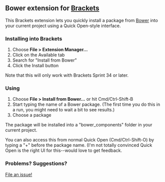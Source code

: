 ## Bower extension for [Brackets](http://brackets.io)

This Brackets extension lets you quickly install a package from [Bower](http://bower.io)
into your current project using a Quick Open-style interface.

### Installing into Brackets

1. Choose **File > Extension Manager...**
2. Click on the Available tab
3. Search for "Install from Bower"
4. Click the Install button

Note that this will only work with Brackets Sprint 34 or later.

### Using

1. Choose **File > Install from Bower...** or hit Cmd/Ctrl-Shift-B
2. Start typing the name of a Bower package. (The first time you do this in a run,
   you might need to wait a bit to see results.)
3. Choose a package

The package will be installed into a "bower_components" folder in your current project.

You can also access this from normal Quick Open (Cmd/Ctrl-Shift-O) by typing a "+" 
before the package name. (I'm not totally convinced Quick Open is the right UI for
this--would love to get feedback.

### Problems? Suggestions?

[File an issue!](https://github.com/njx/brackets-bower)
